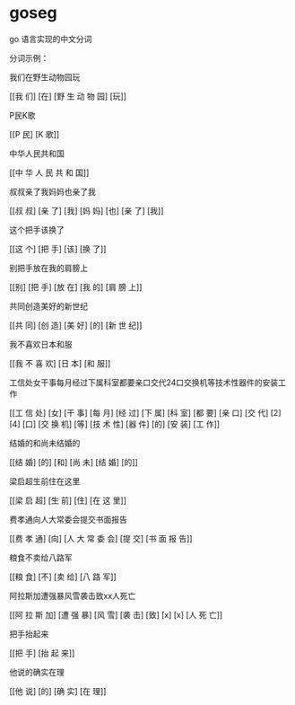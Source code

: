 goseg
=====

go 语言实现的中文分词

分词示例：


我们在野生动物园玩

[[我 们] [在] [野 生 动 物 园] [玩]]

P民K歌

[[P 民] [K 歌]]

中华人民共和国

[[中 华 人 民 共 和 国]]

叔叔亲了我妈妈也亲了我

[[叔 叔] [亲 了] [我] [妈 妈] [也] [亲 了] [我]]

这个把手该换了

[[这 个] [把 手] [该] [换 了]]

别把手放在我的肩膀上

[[别] [把 手] [放 在] [我 的] [肩 膀 上]]

共同创造美好的新世纪

[[共 同] [创 造] [美 好] [的] [新 世 纪]]

我不喜欢日本和服

[[我 不 喜 欢] [日 本] [和 服]]

工信处女干事每月经过下属科室都要亲口交代24口交换机等技术性器件的安装工作

[[工 信 处] [女] [干 事] [每 月] [经 过] [下 属] [科 室] [都 要] [亲 口] [交 代] [2] [4] [口] [交 换 机] [等] [技 术 性] [器 件] [的] [安 装] [工 作]]

结婚的和尚未结婚的

[[结 婚] [的] [和] [尚 未] [结 婚] [的]]

梁启超生前住在这里

[[梁 启 超] [生 前] [住] [在 这 里]]

费孝通向人大常委会提交书面报告

[[费 孝 通] [向] [人 大 常 委 会] [提 交] [书 面 报 告]]

粮食不卖给八路军

[[粮 食] [不] [卖 给] [八 路 军]]

阿拉斯加遭强暴风雪袭击致xx人死亡

[[阿 拉 斯 加] [遭 强 暴] [风 雪] [袭 击] [致] [x] [x] [人 死 亡]]

把手抬起来

[[把 手] [抬 起 来]]

他说的确实在理

[[他 说] [的] [确 实] [在 理]]
